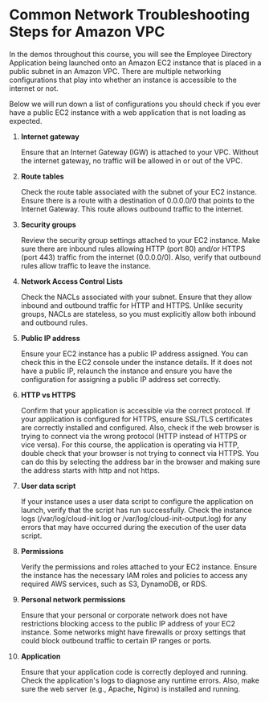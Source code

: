 # Common Network Troubleshooting Steps for Amazon VPC

In the demos throughout this course, you will see the Employee Directory Application being launched onto an Amazon EC2 instance that is placed in a public subnet in an Amazon VPC. There are multiple networking configurations that play into whether an instance is accessible to the internet or not.

Below we will run down a list of configurations you should check if you ever have a public EC2 instance with a web application that is not loading as expected.

1. **Internet gateway**

   Ensure that an Internet Gateway (IGW) is attached to your VPC. Without the internet gateway, no traffic will be allowed in or out of the VPC.

2. **Route tables**

   Check the route table associated with the subnet of your EC2 instance. Ensure there is a route with a destination of 0.0.0.0/0 that points to the Internet Gateway. This route allows outbound traffic to the internet.

3. **Security groups**

   Review the security group settings attached to your EC2 instance. Make sure there are inbound rules allowing HTTP (port 80) and/or HTTPS (port 443) traffic from the internet (0.0.0.0/0). Also, verify that outbound rules allow traffic to leave the instance.

4. **Network Access Control Lists**

   Check the NACLs associated with your subnet. Ensure that they allow inbound and outbound traffic for HTTP and HTTPS. Unlike security groups, NACLs are stateless, so you must explicitly allow both inbound and outbound rules.

5. **Public IP address**

   Ensure your EC2 instance has a public IP address assigned. You can check this in the EC2 console under the instance details. If it does not have a public IP, relaunch the instance and ensure you have the configuration for assigning a public IP address set correctly.

6. **HTTP vs HTTPS**

   Confirm that your application is accessible via the correct protocol. If your application is configured for HTTPS, ensure SSL/TLS certificates are correctly installed and configured. Also, check if the web browser is trying to connect via the wrong protocol (HTTP instead of HTTPS or vice versa). For this course, the application is operating via HTTP, double check that your browser is not trying to connect via HTTPS. You can do this by selecting the address bar in the browser and making sure the address starts with http and not https.

7. **User data script**

   If your instance uses a user data script to configure the application on launch, verify that the script has run successfully. Check the instance logs (/var/log/cloud-init.log or /var/log/cloud-init-output.log) for any errors that may have occurred during the execution of the user data script.

8. **Permissions**

   Verify the permissions and roles attached to your EC2 instance. Ensure the instance has the necessary IAM roles and policies to access any required AWS services, such as S3, DynamoDB, or RDS.

9. **Personal network permissions**

   Ensure that your personal or corporate network does not have restrictions blocking access to the public IP address of your EC2 instance. Some networks might have firewalls or proxy settings that could block outbound traffic to certain IP ranges or ports.

10. **Application**

    Ensure that your application code is correctly deployed and running. Check the application's logs to diagnose any runtime errors. Also, make sure the web server (e.g., Apache, Nginx) is installed and running.
